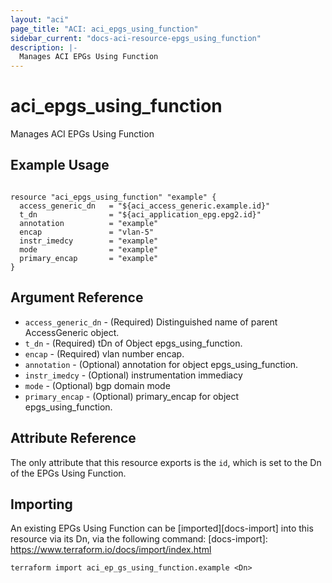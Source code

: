 ```yaml
---
layout: "aci"
page_title: "ACI: aci_epgs_using_function"
sidebar_current: "docs-aci-resource-epgs_using_function"
description: |-
  Manages ACI EPGs Using Function
---
```


# aci_epgs_using_function #
Manages ACI EPGs Using Function

## Example Usage ##

```hcl

resource "aci_epgs_using_function" "example" {
  access_generic_dn   = "${aci_access_generic.example.id}"
  t_dn                = "${aci_application_epg.epg2.id}"
  annotation          = "example"
  encap               = "vlan-5"
  instr_imedcy        = "example"
  mode                = "example"
  primary_encap       = "example"
}

```

## Argument Reference ##
* `access_generic_dn` - (Required) Distinguished name of parent AccessGeneric object.
* `t_dn` - (Required) tDn of Object epgs_using_function.
* `encap` - (Required) vlan number encap. 
* `annotation` - (Optional) annotation for object epgs_using_function.
* `instr_imedcy` - (Optional) instrumentation immediacy
* `mode` - (Optional) bgp domain mode
* `primary_encap` - (Optional) primary_encap for object epgs_using_function.



## Attribute Reference

The only attribute that this resource exports is the `id`, which is set to the
Dn of the EPGs Using Function.

## Importing ##

An existing EPGs Using Function can be [imported][docs-import] into this resource via its Dn, via the following command:
[docs-import]: https://www.terraform.io/docs/import/index.html


```
terraform import aci_ep_gs_using_function.example <Dn>
```
